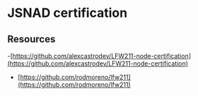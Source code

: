 # JSNAD certification

## Resources
-[https://github.com/alexcastrodev/LFW211-node-certification](https://github.com/alexcastrodev/LFW211-node-certification)
- [https://github.com/rodmoreno/lfw211](https://github.com/rodmoreno/lfw211)
